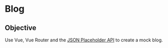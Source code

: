 # Blog

## Objective
Use Vue, Vue Router and the [JSON Placeholder API](https://jsonplaceholder.typicode.com/) to create a mock blog. 
